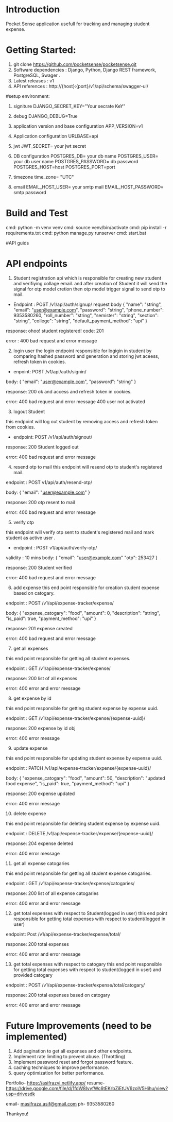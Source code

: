 # Introduction
Pocket Sense application usefull for tracking and managing student expense. 

# Getting Started:

1. git clone https://github.com/pocketsense/pocketsense.git
2. Software dependencies : Django, Python, Django REST framework, PostgreSQL, Swager .
3. Latest releases : v1
4. API references : http://{host}:{port}/v1/api/schema/swagger-ui/

#setup environment:
1. signiture
DJANGO_SECRET_KEY="Your secrate KeY"
2. debug 
DJANGO_DEBUG=True

3. application version and base configuration
APP_VERSION=v1
4. Application configuration
URLBASE=api

5. jwt 
JWT_SECRET= your jwt secret

6. DB configuration
POSTGRES_DB= your db name
POSTGRES_USER= your db user name
POSTGRES_PASSWORD= db password
POSTGRES_HOST=host
POSTGRES_PORT=port

7. timezone
time_zone= "UTC"

8. email 
EMAIL_HOST_USER= your smtp mail
EMAIL_HOST_PASSWORD= smtp password

# Build and Test
cmd: python -m venv venv 
cmd: source venv/bin/activate
cmd: pip install -r requirements.txt
cmd: python manage.py runserver
cmd: start.bat

#API guids

# API endpoints
1. Student registration api which is responsible for creating new student and verifiying collage email. and after creation of Student it will send the signal for otp model cretion then otp model trigger signal to send otp to mail.

- Endpoint : POST /v1/api/auth/signup/
request body
{
  "name": "string",
  "email": "user@example.com",
  "password": "string",
  "phone_number": 9353580260,
  "roll_number": "string",
  "semister": "string",
  "section": "string",
  "college": "string",
  "default_payment_method": "upi"
}

response:
 ohoo! student registered! code: 201

error :
400 bad request and error message

2. login user
the login endpoint responsible for logigin in student by comparing hashed password and generation and storing jwt aceess, refresh token in cookies.

- enpoint: POST /v1/api/auth/signin/

body:
{
    "email": "user@example.com",
    "password": "string"
}

response:
200 ok and access and refresh token in cookies.

error:
400 bad request and error message
400 user not activated

3. logout Student

this endpoint will log out student by removing access and refresh token from cookies.

- endpoint: POST /v1/api/auth/signout/

response:
200 Student logged out

error:
400 bad request and error message

4. resend otp to mail
this endpoint will resend otp to student's registered mail.

endpoint : POST v1/api/auth/resend-otp/

body:
{
    "email": "user@example.com"
}

response:
200 otp resent to mail

error:
400 bad request and error message

5. verify otp

this endpoint will verify otp sent to student's registered mail and mark student as active user .

- endpoint : POST v1/api/auth/verify-otp/

validity : 10 mins
body:
{
    "email": "user@example.com"
    "otp": 253427
}

response:
200 Student verified

error:
400 bad request and error message

6. add expense
this end point responsible for creation student expense based on catogary.

endpoint : POST /v1/api/expense-tracker/expense/

body:
{
  "expense_catogary": "food",
  "amount": 0,
  "description": "string",
  "is_paid": true,
  "payment_method": "upi"
}

response:
201 expense created

error:
400 bad request and error message

7. get all expenses

this end point responsible for getting all student expenses.

endpoint : GET /v1/api/expense-tracker/expense/

response:
200 list of all expenses

error:
400 error and error message

8. get expense by id

this end point responsible for getting student expense by expense uuid.

endpoint : GET /v1/api/expense-tracker/expense/{expense-uuid}/

response:
200 expense by id obj

error:
400 error message

9. update expense

this end point responsible for updating student expense by expense uuid.

endpoint : PATCH /v1/api/expense-tracker/expense/{expense-uuid}/

body:
{
  "expense_catogary": "food",
  "amount": 50,
  "description": "updated food expense",
  "is_paid": true,
  "payment_method": "upi"
}

response:
200 expense updated

error:
400 error message

10. delete expense

this end point responsible for deleting student expense by expense uuid.

endpoint : DELETE /v1/api/expense-tracker/expense/{expense-uuid}/

response:
204 expense deleted

error:
400 error message

11. get all expense catogaries

this end point responsible for getting all student expense catogaries.

endpoint : GET /v1/api/expense-tracker/expense/catogaries/

response:
200 list of all expense catogaries

error:
400 error and error message

12. get total expenses with respect to Student(logged in user)
this end point responsible for getting total expenses with respect to student(logged in user)

endpoint: Post /v1/api/expense-tracker/expense/total/

response:
200 total expenses

error:
400 error and error message

13. get total expenses with respect to catogary
this end point responsible for getting total expenses with respect to student(logged in user) and provided catogary

endpoint : POST /v1/api/expense-tracker/expense/total/catogary/

response:
200 total expenses based on catogary

error:
400 error and error message


# Future Improvements (need to be implemented)
1. Add pagination to get all expenses and other endpoints.
2. Implement rate limiting to prevent abuse. (Throttling)
3. Implement password reset and forgot password feature.
4. caching techniques to improve performance.
5. query optimization for better performance.

Portfolio- https://asifrazvi.netlify.app/
resume- https://drive.google.com/file/d/1fdW8IvyfWc6tEKrbZiEtUV6zolV5Hihu/view?usp=drivesdk

email- masifraza.asif@gmail.com
ph- 9353580260

Thankyou!

